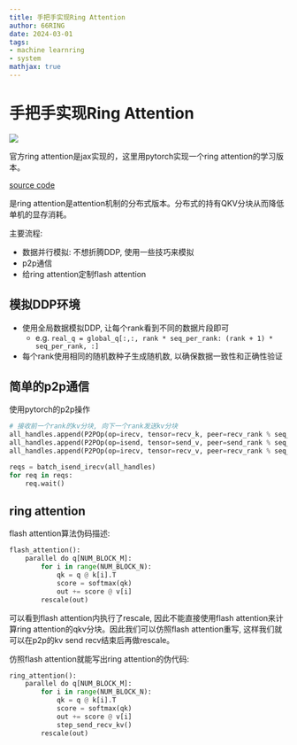 ```yaml
---
title: 手把手实现Ring Attention
author: 66RING
date: 2024-03-01
tags: 
- machine learnring
- system
mathjax: true
---
```


# 手把手实现Ring Attention

![](https://pic1.zhimg.com/v2-e788242205e9eda9897029c7e51852f4_1440w.jpg?source=d16d100b)

官方ring attention是jax实现的，这里用pytorch实现一个ring attention的学习版本。

[source code](https://github.com/66RING/ring-attention-pytorch)

是ring attention是attention机制的分布式版本。分布式的持有QKV分块从而降低单机的显存消耗。

主要流程:

- 数据并行模拟: 不想折腾DDP, 使用一些技巧来模拟
- p2p通信
- 给ring attention定制flash attention

## 模拟DDP环境

- 使用全局数据模拟DDP, 让每个rank看到不同的数据片段即可
    * e.g. `real_q = global_q[:,:, rank * seq_per_rank: (rank + 1) * seq_per_rank, :]`
- 每个rank使用相同的随机数种子生成随机数, 以确保数据一致性和正确性验证

## 简单的p2p通信

使用pytorch的p2p操作

```python
# 接收前一个rank的kv分块, 向下一个rank发送kv分块
all_handles.append(P2POp(op=irecv, tensor=recv_k, peer=recv_rank % seq_world_size, group=seq_group))
all_handles.append(P2POp(op=isend, tensor=send_v, peer=send_rank % seq_world_size, group=seq_group))
all_handles.append(P2POp(op=irecv, tensor=recv_v, peer=recv_rank % seq_world_size, group=seq_group))

reqs = batch_isend_irecv(all_handles)
for req in reqs:
    req.wait()
```


## ring attention

flash attention算法伪码描述:

```python
flash_attention():
    parallel do q[NUM_BLOCK_M]:
        for i in range(NUM_BLOCK_N):
            qk = q @ k[i].T
            score = softmax(qk)
            out += score @ v[i]
        rescale(out)
```

可以看到flash attention内执行了rescale, 因此不能直接使用flash attention来计算ring attention的qkv分块。因此我们可以仿照flash attention重写, 这样我们就可以在p2p的kv send recv结束后再做rescale。

仿照flash attention就能写出ring attention的伪代码:

```python
ring_attention():
    parallel do q[NUM_BLOCK_M]:
        for i in range(NUM_BLOCK_N):
            qk = q @ k[i].T
            score = softmax(qk)
            out += score @ v[i]
            step_send_recv_kv()
        rescale(out)
```




